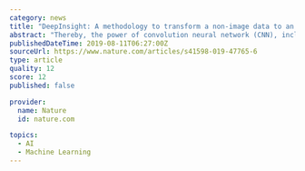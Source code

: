 ```yaml
---
category: news
title: "DeepInsight: A methodology to transform a non-image data to an image for convolution neural network architecture"
abstract: "Thereby, the power of convolution neural network (CNN), including GPU utilization ... RNA-seq, vowels, text, and artificial. In the post-genomic era, though an abundance of data is accessible, the information is indiscriminately spread over across high ..."
publishedDateTime: 2019-08-11T06:27:00Z
sourceUrl: https://www.nature.com/articles/s41598-019-47765-6
type: article
quality: 12
score: 12
published: false

provider:
  name: Nature
  id: nature.com

topics:
  - AI
  - Machine Learning
---
```

